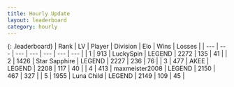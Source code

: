 ```yaml
---
title: Hourly Update
layout: leaderboard
category: hourly
---
```


{: .leaderboard}
| Rank | LV | Player | Division | Elo | Wins | Losses |
| --- | --- | --- | --- | --- | --- | --- |
| <span data-change="0">1</span> | 913 | <span title="ID: 498412">LuckySpin</span> | LEGEND | <span data-change="0">2272</span> | <span data-change="0">135</span> | <span data-change="0">41</span> |
| <span data-change="0">2</span> | 1426 | <span title="ID: 315148">Star Sapphire</span> | LEGEND | <span data-change="0">2227</span> | <span data-change="0">236</span> | <span data-change="0">76</span> |
| <span data-change="0">3</span> | 477 | <span title="ID: 455100">AKEE</span> | LEGEND | <span data-change="0">2208</span> | <span data-change="0">117</span> | <span data-change="0">40</span> |
| <span data-change="0">4</span> | 413 | <span title="ID: 410122">maxmeister2008</span> | LEGEND | <span data-change="0">2150</span> | <span data-change="0">467</span> | <span data-change="0">327</span> |
| <span data-change="0">5</span> | 1955 | <span title="ID: 164871">Luna Child</span> | LEGEND | <span data-change="0">2149</span> | <span data-change="0">109</span> | <span data-change="0">45</span> |